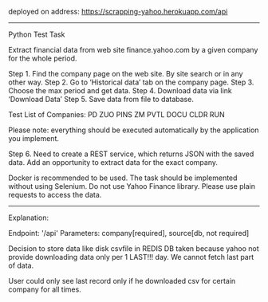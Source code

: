 deployed on address: https://scrapping-yahoo.herokuapp.com/api
************************************************************
Python Test Task 

Extract financial data from web site finance.yahoo.com  by a given company for the whole period.

Step 1. Find the company page on the web site. By site search or in any other way.
Step 2. Go to ‘Historical data’ tab on the company page.
Step 3. Choose the max period and get data.
Step 4. Download data via link ‘Download Data’
Step 5. Save data from file to database.

Test List of Companies:
PD ZUO PINS ZM PVTL DOCU CLDR RUN

Please note: 
everything should be executed automatically by the application you implement.

Step 6. Need to create a REST service, which returns JSON with the saved data. Add an opportunity to extract data for the exact company.

Docker is recommended to be used.
The task should be implemented without using Selenium.
Do not use Yahoo Finance library. Please use plain requests to access the data.

**************************************************************
Explanation:

Endpoint: '/api' Parameters: company[required], source[db, not required]

Decision to store data like disk csvfile in REDIS DB taken because 
yahoo not provide downloading data only per 1 LAST!!! day. 
We cannot fetch last part of data.

User could only see last record only if he downloaded csv for certain company for all times.
